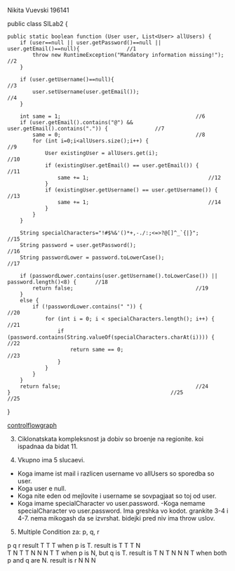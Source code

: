 Nikita Vuevski 196141

public class SILab2 {

    public static boolean function (User user, List<User> allUsers) {
        if (user==null || user.getPassword()==null || user.getEmail()==null){				//1
            throw new RuntimeException("Mandatory information missing!");				//2
        }

        if (user.getUsername()==null){									//3
            user.setUsername(user.getEmail());								//4
        }

        int same = 1;											//6
        if (user.getEmail().contains("@") && user.getEmail().contains(".")) {				//7
            same = 0;											//8
            for (int i=0;i<allUsers.size();i++) {							//9
                User existingUser = allUsers.get(i);							//10
                if (existingUser.getEmail() == user.getEmail()) {					//11
                    same += 1;										//12
                }
                if (existingUser.getUsername() == user.getUsername()) {					//13
                    same += 1;										//14
                }
            }
        }

        String specialCharacters="!#$%&'()*+,-./:;<=>?@[]^_`{|}";					//15
        String password = user.getPassword();								//16
        String passwordLower = password.toLowerCase();							//17

        if (passwordLower.contains(user.getUsername().toLowerCase()) || password.length()<8) {		//18
            return false;										//19
        }
        else {
            if (!passwordLower.contains(" ")) {								//20
                for (int i = 0; i < specialCharacters.length(); i++) {					//21
                    if (password.contains(String.valueOf(specialCharacters.charAt(i)))) {		//22
                        return same == 0;								//23
                    }
                }																					
            }																						
        }																							
        return false;											//24													
    }													//25											//25																						

}


[controlflowgraph](controlflowgraph.png)

3. Ciklonatskata kompleksnost ja dobiv so broenje na regionite. koi ispadnaa da bidat 11.

4. Vkupno ima 5 slucaevi. 
- Koga imame ist mail i razlicen username vo allUsers so sporedba so user.
- Koga user e null.
- Koga nite eden od mejlovite i username se sovpagjaat so toj od user.
- Koga imame specialCharacter vo user.password.
-Koga nemame specialCharacter vo user.password.
Ima greshka vo kodot. grankite 3-4 i 4-7. nema mikogash da se izvrshat. bidejki pred niv ima throw uslov. 
5. Multiple Condition za: p, q, r

p	q	r	result
T	T	T	when p is T. result is T
T	T	N	
T	N	T
T	N	N
N	T	T	when p is N, but q is T. result is T
N	T	N
N	N	T	when both p and q are N. result is r
N	N	N
